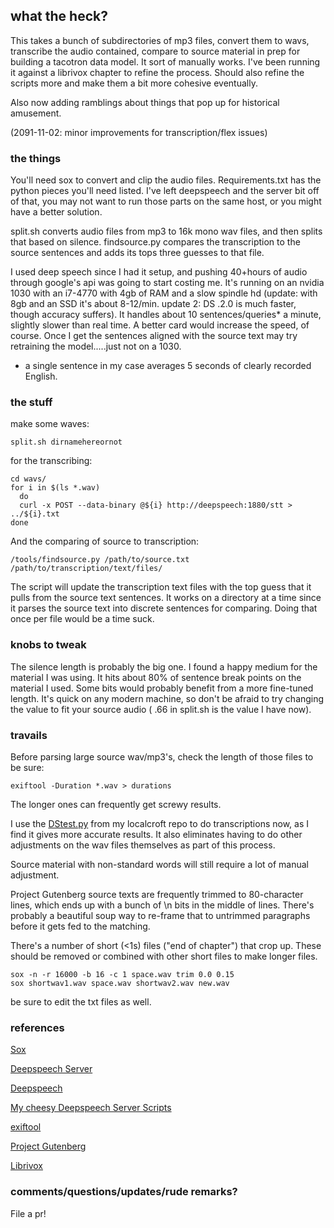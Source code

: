 ## what the heck?
This takes a bunch of subdirectories of mp3 files, convert them to wavs, transcribe the audio contained, compare to source material in prep for building a tacotron data model.  It sort of manually works. I've been running it against a librivox chapter to refine the process. Should also refine the scripts more and make them a bit more cohesive eventually. 

Also now adding ramblings about things that pop up for historical amusement.

(2091-11-02: minor improvements for transcription/flex issues)

### the things
  
You'll need sox to convert and clip the audio files.  Requirements.txt has the python pieces you'll need listed.  I've left deepspeech and the server bit off of that, you may not want to run those parts on the same host, or you might have a better solution.

split.sh converts audio files from mp3 to 16k mono wav files, and then splits that based on silence.  findsource.py compares the transcription to the source sentences and adds its tops three guesses to that file.  

I used deep speech since I had it setup, and pushing 40+hours of audio through google's api was going to start costing me. It's running on an nvidia 1030 with an i7-4770 with 4gb of RAM and a slow spindle hd (update: with 8gb and an SSD it's about 8-12/min. update 2: DS .2.0 is much faster, though accuracy suffers).  It handles about 10 sentences/queries* a minute, slightly slower than real time. A better card would increase the speed, of course. Once I get the sentences aligned with the source text may try retraining the model.....just not on a 1030.

* a single sentence in my case averages 5 seconds of clearly recorded English. 

### the stuff

make some waves:
```
split.sh dirnamehereornot
```

for the transcribing:

```
cd wavs/
for i in $(ls *.wav)
  do
  curl -x POST --data-binary @${i} http://deepspeech:1880/stt > ../${i}.txt
done
```

And the comparing of source to transcription:

```
/tools/findsource.py /path/to/source.txt /path/to/transcription/text/files/
```

The script will update the transcription text files with the top guess that it pulls from the source text sentences.  It works on a directory at a time since it parses the source text into discrete sentences for comparing.  Doing that once per file would be a time suck.

### knobs to tweak

The silence length is probably the big one.  I found a happy medium for the material I was using.  It hits about 80% of sentence break points on the material I used.  Some bits would probably benefit from a more fine-tuned length.  It's quick on any modern machine, so don't be afraid to try changing the value to fit your source audio ( .66 in split.sh is the value I have now).

### travails

Before parsing large source wav/mp3's, check the length of those files to be sure:

```
exiftool -Duration *.wav > durations
```
The longer ones can frequently get screwy results.  

I use the [DStest.py](https://github.com/el-tocino/localcroft/blob/master/DeepSpeech/DStest.py) from my localcroft repo to do transcriptions now, as I find it gives more accurate results.  It also eliminates having to do other adjustments on the wav files themselves as part of this process.  

Source material with non-standard words will still require a lot of manual adjustment.  

Project Gutenberg source texts are frequently trimmed to 80-character lines, which ends up with a bunch of \n bits in the middle of lines. There's probably a beautiful soup way to re-frame that to untrimmed paragraphs before it gets fed to the matching.  

There's a number of short (<1s) files ("end of chapter") that crop up.  These should be removed or combined with other short files to make longer files.  
```
sox -n -r 16000 -b 16 -c 1 space.wav trim 0.0 0.15
sox shortwav1.wav space.wav shortwav2.wav new.wav
```
be sure to edit the txt files as well.  

### references

[Sox](http://sox.sourceforge.net/sox.html)

[Deepspeech Server](https://github.com/MainRo/deepspeech-server)

[Deepspeech](https://github.com/mozilla/DeepSpeech)

[My cheesy Deepspeech Server Scripts](https://github.com/el-tocino/DSSS)

[exiftool](https://www.sno.phy.queensu.ca/~phil/exiftool/)

[Project Gutenberg](https://www.gutenberg.org/)

[Librivox](https://librivox.org/)

### comments/questions/updates/rude remarks?

File a pr!
